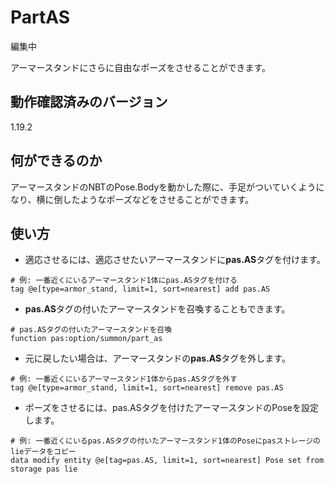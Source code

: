 # PartAS
編集中

アーマースタンドにさらに自由なポーズをさせることができます。

## 動作確認済みのバージョン

1.19.2

## 何ができるのか

アーマースタンドのNBTのPose.Bodyを動かした際に、手足がついていくようになり、横に倒したようなポーズなどをさせることができます。

## 使い方

- 適応させるには、適応させたいアーマースタンドに**pas.AS**タグを付けます。
```mcfunction
# 例: 一番近くにいるアーマースタンド1体にpas.ASタグを付ける
tag @e[type=armor_stand, limit=1, sort=nearest] add pas.AS
```


- **pas.AS**タグの付いたアーマースタンドを召喚することもできます。
```mcfunction
# pas.ASタグの付いたアーマースタンドを召喚
function pas:option/summon/part_as
```


- 元に戻したい場合は、アーマースタンドの**pas.AS**タグを外します。
```mcfunction
# 例: 一番近くにいるアーマースタンド1体からpas.ASタグを外す
tag @e[type=armor_stand, limit=1, sort=nearest] remove pas.AS
```


- ポーズをさせるには、pas.ASタグを付けたアーマースタンドのPoseを設定します。
```mcfunction
# 例: 一番近くにいるpas.ASタグの付いたアーマースタンド1体のPoseにpasストレージのlieデータをコピー
data modify entity @e[tag=pas.AS, limit=1, sort=nearest] Pose set from storage pas lie
```
